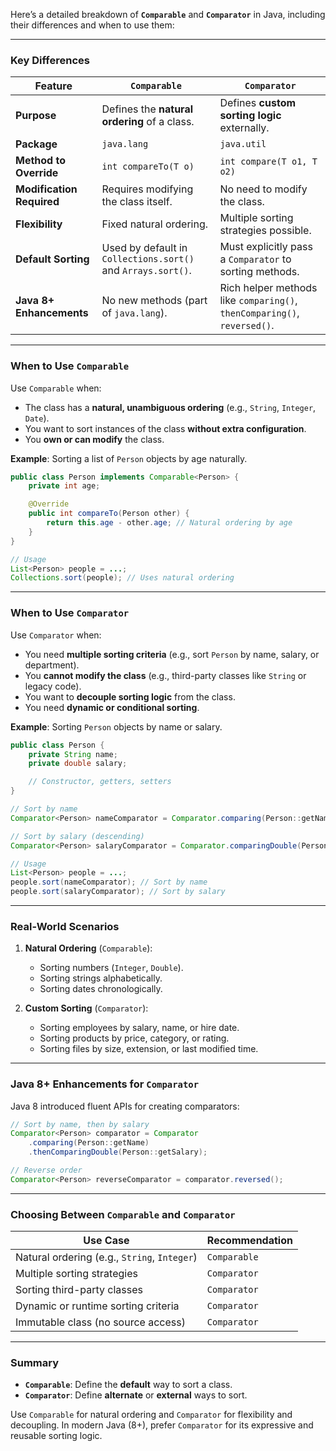 Here’s a detailed breakdown of **`Comparable`** and **`Comparator`** in Java, including their differences and when to use them:

---

### **Key Differences**

| Feature                | `Comparable`                              | `Comparator`                              |
|------------------------|-------------------------------------------|-------------------------------------------|
| **Purpose**            | Defines the **natural ordering** of a class. | Defines **custom sorting logic** externally. |
| **Package**            | `java.lang`                               | `java.util`                               |
| **Method to Override** | `int compareTo(T o)`                      | `int compare(T o1, T o2)`                 |
| **Modification Required** | Requires modifying the class itself.     | No need to modify the class.              |
| **Flexibility**        | Fixed natural ordering.                   | Multiple sorting strategies possible.     |
| **Default Sorting**    | Used by default in `Collections.sort()` and `Arrays.sort()`. | Must explicitly pass a `Comparator` to sorting methods. |
| **Java 8+ Enhancements** | No new methods (part of `java.lang`).     | Rich helper methods like `comparing()`, `thenComparing()`, `reversed()`. |

---

### **When to Use `Comparable`**
Use `Comparable` when:
- The class has a **natural, unambiguous ordering** (e.g., `String`, `Integer`, `Date`).
- You want to sort instances of the class **without extra configuration**.
- You **own or can modify** the class.

**Example**: Sorting a list of `Person` objects by age naturally.
```java
public class Person implements Comparable<Person> {
    private int age;

    @Override
    public int compareTo(Person other) {
        return this.age - other.age; // Natural ordering by age
    }
}

// Usage
List<Person> people = ...;
Collections.sort(people); // Uses natural ordering
```

---

### **When to Use `Comparator`**
Use `Comparator` when:
- You need **multiple sorting criteria** (e.g., sort `Person` by name, salary, or department).
- You **cannot modify the class** (e.g., third-party classes like `String` or legacy code).
- You want to **decouple sorting logic** from the class.
- You need **dynamic or conditional sorting**.

**Example**: Sorting `Person` objects by name or salary.
```java
public class Person {
    private String name;
    private double salary;

    // Constructor, getters, setters
}

// Sort by name
Comparator<Person> nameComparator = Comparator.comparing(Person::getName);

// Sort by salary (descending)
Comparator<Person> salaryComparator = Comparator.comparingDouble(Person::getSalary).reversed();

// Usage
List<Person> people = ...;
people.sort(nameComparator); // Sort by name
people.sort(salaryComparator); // Sort by salary
```

---

### **Real-World Scenarios**
1. **Natural Ordering** (`Comparable`):
   - Sorting numbers (`Integer`, `Double`).
   - Sorting strings alphabetically.
   - Sorting dates chronologically.

2. **Custom Sorting** (`Comparator`):
   - Sorting employees by salary, name, or hire date.
   - Sorting products by price, category, or rating.
   - Sorting files by size, extension, or last modified time.

---

### **Java 8+ Enhancements for `Comparator`**
Java 8 introduced fluent APIs for creating comparators:
```java
// Sort by name, then by salary
Comparator<Person> comparator = Comparator
    .comparing(Person::getName)
    .thenComparingDouble(Person::getSalary);

// Reverse order
Comparator<Person> reverseComparator = comparator.reversed();
```

---

### **Choosing Between `Comparable` and `Comparator`**
| Use Case                                      | Recommendation       |
|-----------------------------------------------|----------------------|
| Natural ordering (e.g., `String`, `Integer`)  | `Comparable`         |
| Multiple sorting strategies                   | `Comparator`         |
| Sorting third-party classes                   | `Comparator`         |
| Dynamic or runtime sorting criteria           | `Comparator`         |
| Immutable class (no source access)            | `Comparator`         |

---

### **Summary**
- **`Comparable`**: Define the **default** way to sort a class.
- **`Comparator`**: Define **alternate** or **external** ways to sort.

Use `Comparable` for natural ordering and `Comparator` for flexibility and decoupling. In modern Java (8+), prefer `Comparator` for its expressive and reusable sorting logic.